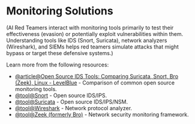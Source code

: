 # Monitoring Solutions

(AI Red Teamers interact with monitoring tools primarily to test their effectiveness (evasion) or potentially exploit vulnerabilities within them. Understanding tools like IDS (Snort, Suricata), network analyzers (Wireshark), and SIEMs helps red teamers simulate attacks that might bypass or target these defensive systems.)

Learn more from the following resources:

- [@article@Open Source IDS Tools: Comparing Suricata, Snort, Bro (Zeek), Linux - LevelBlue](https://levelblue.com/blogs/security-essentials/open-source-intrusion-detection-tools-a-quick-overview) - Comparison of common open source monitoring tools.
- [@tool@Snort](https://www.snort.org/) - Open source IDS/IPS.
- [@tool@Suricata](https://suricata.io/) - Open source IDS/IPS/NSM.
- [@tool@Wireshark](https://www.wireshark.org/) - Network protocol analyzer.
- [@tool@Zeek (formerly Bro)](https://zeek.org/) - Network security monitoring framework.
